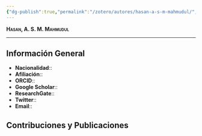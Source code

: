```yaml
---
{"dg-publish":true,"permalink":"/zotero/autores/hasan-a-s-m-mahmudul/","tags":["#autor","#researcher"]}
---
```



<span style="font-variant:small-caps; font-weight: bold;"> Hasan, A. S. M. Mahmudul </span>

---


## Información General

- **Nacionalidad**:: 
- **Afiliación**:: 
- **ORCID**:: 
- **Google Scholar**:: 
- **ResearchGate**:: 
- **Twitter**:: 
- **Email**::
  
## Contribuciones y Publicaciones






